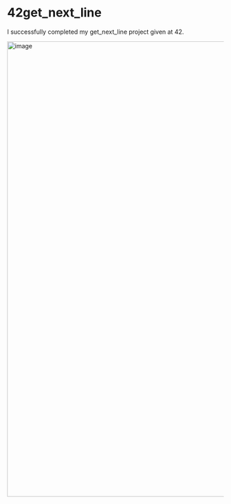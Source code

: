 # 42get_next_line
I successfully completed my get_next_line project given at 42.


<img width="1058" alt="image" src="https://github.com/muguremre/42get_next_line/assets/101524933/441a5be6-ea21-41a7-a555-2b122b06db82">
